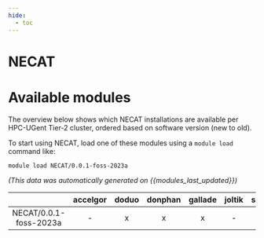 ```yaml
---
hide:
  - toc
---
```


NECAT
=====

# Available modules


The overview below shows which NECAT installations are available per HPC-UGent Tier-2 cluster, ordered based on software version (new to old).

To start using NECAT, load one of these modules using a `module load` command like:

```shell
module load NECAT/0.0.1-foss-2023a
```

*(This data was automatically generated on {{modules_last_updated}})*  

| |accelgor|doduo|donphan|gallade|joltik|shinx|skitty|
| :---: | :---: | :---: | :---: | :---: | :---: | :---: | :---: |
|NECAT/0.0.1-foss-2023a|-|x|x|x|-|x|x|
